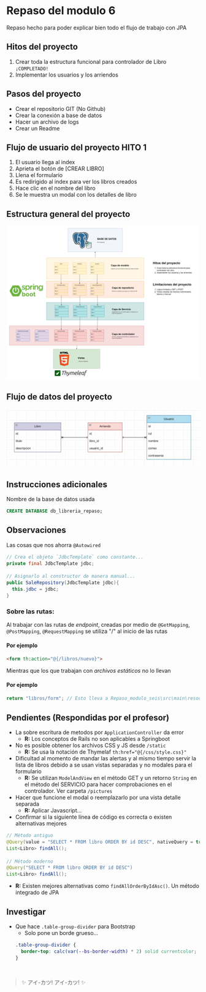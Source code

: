 # Repaso del modulo 6

Repaso hecho para poder explicar bien todo el flujo de trabajo con JPA

## Hitos del proyecto

1. Crear toda la estructura funcional para controlador de Libro `¡COMPLETADO!`
2. Implementar los usuarios y los arriendos

## Pasos del proyecto

- Crear el repositorio GIT (No Github)
- Crear la conexión a base de datos
- Hacer un archivo de logs
- Crear un Readme

## Flujo de usuario del proyecto HITO 1

1. El usuario llega al index
2. Aprieta el botón de [CREAR LIBRO]
3. Llena el formulario
4. Es redirigido al index para ver los libros creados
5. Hace clic en el nombre del libro
6. Se le muestra un modal con los detalles de libro

## Estructura general del proyecto

![flujo_general](pictures/flujo-programa.png)

## Flujo de datos del proyecto

![database](image.png)

## Instrucciones adicionales

Nombre de la base de datos usada

```sql
CREATE DATABASE db_libreria_repaso;
```

## Observaciones

Las cosas que nos ahorra `@Autowired`

```java
// Crea el objeto `JdbcTemplate` como constante...
private final JdbcTemplate jdbc;

// Asignarlo al constructor de manera manual...
public SaleRepository(JdbcTemplate jdbc){
  this.jdbc = jdbc;
}
```

### Sobre las rutas:

Al trabajar con las rutas de *endpoint*, creadas por medio de `@GetMapping`, `@PostMapping`, `@RequestMapping` se utiliza "/" al inicio de las rutas

#### Por ejemplo

```html
<form th:action="@{/libros/nuevo}">
```

Mientras que los que trabajan con *archivos estáticos* no lo llevan

#### Por ejemplo

```java
return "libros/form"; // Esto lleva a Repaso_modulo_seis\src\main\resources\templates\libros\form.html
```

## Pendientes (Respondidas por el profesor)

- La sobre escritura de metodos por `ApplicationController` da error
  - **R:** Los conceptos de Rails no son aplicables a Springboot
- No es posible obtener los archivos CSS y JS desde `/static`
  - **R:** Se usa la notación de Thymelaf `th:href="@{/css/style.css}"`
- Dificultad al momento de mandar las alertas y al mismo tiempo servir la lista de libros debido a se usan vistas separadas y no modales para el formulario
  - **R:** Se utilizan `ModelAndView` en el método GET y un retorno `String` en el método del SERVICIO para hacer comprobaciones en el controlador. Ver carpeta `/pictures`
- Hacer que funcione el modal o reemplazarlo por una vista detalle separada
  - **R:** Aplicar Javascript...
- Confirmar si la siguiente línea de código es correcta o existen alternativas mejores
```java
// Método antiguo
@Query(value = "SELECT * FROM libro ORDER BY id DESC", nativeQuery = true)
List<Libro> findAll();

// Método moderno 
@Query("SELECT * FROM libro ORDER BY id DESC")
List<Libro> findAll();
```
  - **R:** Existen mejores alternativas como `findAllOrderByIdAsc()`. Un método integrado de JPA

## Investigar

- Que hace `.table-group-divider` para Bootstrap
  - Solo pone un borde grueso...
  ```css
  .table-group-divider {
    border-top: calc(var(--bs-border-width) * 2) solid currentcolor;
  }
  ```
<br>

> ✨ アイ-カツ! アイ-カツ! ✨